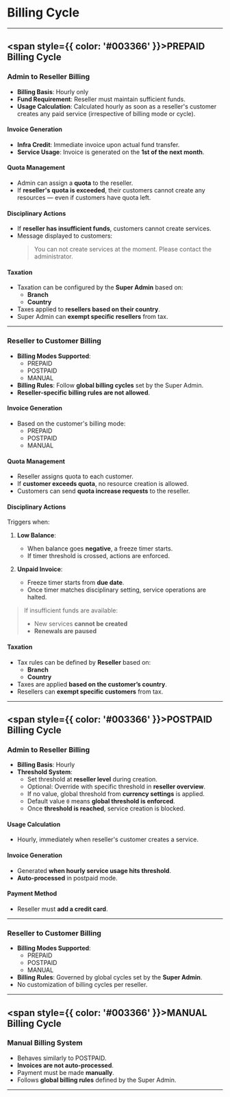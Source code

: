 # Billing Cycle

---
## <span style={{ color: '#003366' }}>PREPAID Billing Cycle</span>

### Admin to Reseller Billing

- **Billing Basis**: Hourly only
- **Fund Requirement**: Reseller must maintain sufficient funds.
- **Usage Calculation**: Calculated hourly as soon as a reseller's customer creates any paid service (irrespective of billing mode or cycle).

#### Invoice Generation
- **Infra Credit**: Immediate invoice upon actual fund transfer.
- **Service Usage**: Invoice is generated on the **1st of the next month**.

#### Quota Management
- Admin can assign a **quota** to the reseller.
- If **reseller's quota is exceeded**, their customers cannot create any resources — even if customers have quota left.

#### Disciplinary Actions
- If **reseller has insufficient funds**, customers cannot create services.
- Message displayed to customers:
  > You can not create services at the moment. Please contact the administrator.

#### Taxation
- Taxation can be configured by the **Super Admin** based on:
  - **Branch**
  - **Country**
- Taxes applied to **resellers based on their country**.
- Super Admin can **exempt specific resellers** from tax.

---

### Reseller to Customer Billing

- **Billing Modes Supported**:
  - PREPAID
  - POSTPAID
  - MANUAL
- **Billing Rules**: Follow **global billing cycles** set by the Super Admin.
- **Reseller-specific billing rules are not allowed**.

#### Invoice Generation
- Based on the customer's billing mode:
  - PREPAID
  - POSTPAID
  - MANUAL

#### Quota Management
- Reseller assigns quota to each customer.
- If **customer exceeds quota**, no resource creation is allowed.
- Customers can send **quota increase requests** to the reseller.

#### Disciplinary Actions
Triggers when:
1. **Low Balance**:  
   - When balance goes **negative**, a freeze timer starts.
   - If timer threshold is crossed, actions are enforced.

2. **Unpaid Invoice**:  
   - Freeze timer starts from **due date**.
   - Once timer matches disciplinary setting, service operations are halted.

> If insufficient funds are available:
> - New services **cannot be created**
> - **Renewals are paused**

#### Taxation
- Tax rules can be defined by **Reseller** based on:
  - **Branch**
  - **Country**
- Taxes are applied **based on the customer’s country**.
- Resellers can **exempt specific customers** from tax.

---
## <span style={{ color: '#003366' }}>POSTPAID Billing Cycle</span>

### Admin to Reseller Billing

- **Billing Basis**: Hourly
- **Threshold System**:
  - Set threshold at **reseller level** during creation.
  - Optional: Override with specific threshold in **reseller overview**.
  - If no value, global threshold from **currency settings** is applied.
  - Default value `0` means **global threshold is enforced**.
  - Once **threshold is reached**, service creation is blocked.

#### Usage Calculation
- Hourly, immediately when reseller's customer creates a service.

#### Invoice Generation
- Generated **when hourly service usage hits threshold**.
- **Auto-processed** in postpaid mode.

#### Payment Method
- Reseller must **add a credit card**.

---

### Reseller to Customer Billing

- **Billing Modes Supported**:
  - PREPAID
  - POSTPAID
  - MANUAL
- **Billing Rules**: Governed by global cycles set by the **Super Admin**.
- No customization of billing cycles per reseller.

---
## <span style={{ color: '#003366' }}>MANUAL Billing Cycle</span>

### Manual Billing System

- Behaves similarly to POSTPAID.
- **Invoices are not auto-processed**.
- Payment must be made **manually**.
- Follows **global billing rules** defined by the Super Admin.

---

